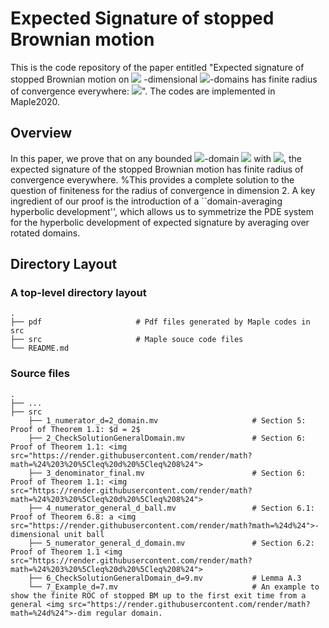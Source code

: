 #  Expected Signature of stopped Brownian motion

 This is the code repository of the paper entitled "Expected signature of stopped Brownian motion on <img src="https://render.githubusercontent.com/render/math?math=%24d%24"> -dimensional <img src="https://render.githubusercontent.com/render/math?math=%24C%5E%7B2%2C%20%5Calpha%7D%24">-domains has finite radius of convergence everywhere: <img src="https://render.githubusercontent.com/render/math?math=%242%20%5Cleq%20d%20%5Cleq%208%24">". The codes are implemented in Maple2020.

## Overview
In this paper, we prove that on any bounded <img src="https://render.githubusercontent.com/render/math?math=%24C%5E%7B2%2C%20%5Calpha%7D%24">-domain <img src="https://render.githubusercontent.com/render/math?math=%24%5COmega%20%5Csubset%20%5CR%5Ed%24"> with <img src="https://render.githubusercontent.com/render/math?math=%242%5Cleq%20d%20%5Cleq%208%24">, the expected signature of the stopped Brownian motion has finite radius of convergence everywhere. %This provides a complete solution to the question of finiteness for the radius of convergence in dimension 2. 
A key ingredient of our proof is the introduction of a ``domain-averaging hyperbolic development'', which allows us to symmetrize the PDE system for the hyperbolic development of expected signature by averaging over rotated domains. 

## Directory Layout 
 ### A top-level directory layout
    .
    ├── pdf                     # Pdf files generated by Maple codes in src
    ├── src                     # Maple souce code files 
    └── README.md
### Source files
    .
    ├── ...
    ├── src
        ├── 1_numerator_d=2_domain.mv                     # Section 5: Proof of Theorem 1.1: $d = 2$
        ├── 2_CheckSolutionGeneralDomain.mv               # Section 6: Proof of Theorem 1.1: <img src="https://render.githubusercontent.com/render/math?math=%24%203%20%5Cleq%20d%20%5Cleq%208%24"> 
        ├── 3_denominator_final.mv                        # Section 6: Proof of Theorem 1.1: <img src="https://render.githubusercontent.com/render/math?math=%24%203%20%5Cleq%20d%20%5Cleq%208%24"> 
        ├── 4_numerator_general_d_ball.mv                 # Section 6.1: Proof of Theorem 6.8: a <img src="https://render.githubusercontent.com/render/math?math=%24d%24">-dimensional unit ball  
        ├── 5_numerator_general_d_domain.mv               # Section 6.2: Proof of Theorem 1.1 <img src="https://render.githubusercontent.com/render/math?math=%24%203%20%5Cleq%20d%20%5Cleq%208%24">
        ├── 6_CheckSolutionGeneralDomain_d=9.mv           # Lemma A.3
        └── 7_Example_d=7.mv                              # An example to show the finite ROC of stopped BM up to the first exit time from a general <img src="https://render.githubusercontent.com/render/math?math=%24d%24">-dim regular domain.
